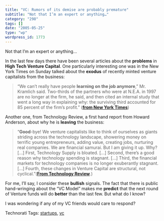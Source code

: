 ```yaml
---
title: "VC: Rumors of its demise are probably premature"
subtitle: "Not that I’m an expert or anything…"
category: "298"
tags: []
date: "2005-05-25"
type: "wp"
wordpress_id: 1773
---
```

Not that I’m an expert or anything…

In the last few days there have been several articles about the **problems** in **High Tech Venture Capital**. One particularly interesting one was in the New York Times on Sunday talked about the **exodus** of recently minted venture capitalists from the business:

> “We can’t really have people **learning on the job anymore**,” Mr. Kramlich said. Two-thirds of the partners who were at N.E.A. in 1997 are no longer at the firm, he said, and then cited an internal study that went a long way in explaining why: the surviving third accounted for 85 percent of the firm’s profit.” (**[from New York Times](http://www.nytimes.com/2005/05/22/business/yourmoney/22venture.html?)**)

Another one, from Technology Review, a first hand report from Howard Anderson, about why he is **leaving** the business: 

> “**Good**-bye! We venture capitalists like to think of ourselves as giants striding across the technology landscape, showering money on terrific young entrepreneurs, adding value, creating jobs, nurturing real companies. We are financial samurai. But I am giving it up. Why? […] First, Technology Supply is bloated. […] Second, there’s a good reason why technology spending is stagnant. […] Third, the financial markets for technology companies is no longer exuberantly stagnant. […] Fourth, these changes in Venture Capital are structural, not cyclical.”(**[From Technology Review](http://www.technologyreview.com/articles/05/06/issue/invite.asp?trk=nl)**.)

For me, I’ll say, I consider these **bullish** signals. The fact that there is public hand-wringing about the “VC Model” makes me **predict** that the next round of Venture funds will do **better** than the last few. But what do I know?

I was wondering if any of my VC friends would care to respond?

Technorati Tags: [startups](http://technorati.com/tag/startups), [vc](http://technorati.com/tag/vc)